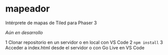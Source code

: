 # mapeador
Intérprete de mapas de Tiled para Phaser 3


*Aún en desarrollo*

1 Clonar repositorio en un servidor o en local con VS Code
2 ``npm install``
3 Acceder a index.html desde el servidor o con Go Live en VS Code

